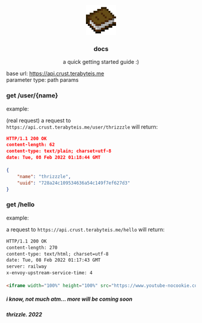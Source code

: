<!--
*** from https://github.com/othneildrew/best-readme-template
-->

<!-- project logo -->
<br />
<p align="center">
  <a href="crust.terabyteis.me">
    <img src="assets/book.png" alt="vertigo project logo" width="80">
  </a>

  <h3 align="center"><b>docs</b></h3>

  <p align="center">
    a quick getting started guide :)
    <br />
  </p>
</p>



<!-- table of contents -->



<!-- about the project -->

base url: https://api.crust.terabyteis.me \
parameter type: path params

### **get** /user/{name}

example:

(real request) a request to `https://api.crust.terabyteis.me/user/thrizzzle` will return:
```json
HTTP/1.1 200 OK
content-length: 62
content-type: text/plain; charset=utf-8
date: Tue, 08 Feb 2022 01:18:44 GMT

{
    "name": "thrizzzle",
    "uuid": "728a24c109534636a54c149f7ef627d3"
}
```

### **get** /hello

example:

a request to `https://api.crust.terabyteis.me/hello` will return:
```html
HTTP/1.1 200 OK
content-length: 270
content-type: text/html; charset=utf-8
date: Tue, 08 Feb 2022 01:17:43 GMT
server: railway
x-envoy-upstream-service-time: 4

<iframe width="100%" height="100%" src="https://www.youtube-nocookie.com/embed/Yw6u6YkTgQ4?controls=0" title="YouTube video player" frameborder="0" allow="accelerometer; autoplay; clipboard-write; encrypted-media; gyroscope; picture-in-picture" allowfullscreen></iframe>
```
##### i know, not much atm... more will be coming soon

###### **thrizzle. 2022**
